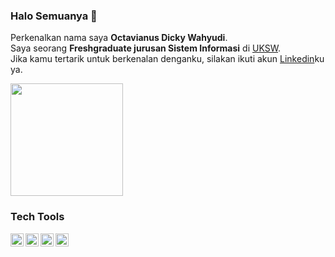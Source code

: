 ### Halo Semuanya 👋

Perkenalkan nama saya **Octavianus Dicky Wahyudi**.\
Saya seorang **Freshgraduate jurusan Sistem Informasi** di [UKSW](https://www.uksw.edu/).\
Jika kamu tertarik untuk berkenalan denganku, silakan ikuti akun [Linkedin](https://www.linkedin.com/in/octavianusdickywahyudi/)ku ya.

<p align="left">
<a href="https://github.com/octavianusdicky">
  <img height="180em" src="https://github-readme-stats-eight-theta.vercel.app/api?username=octavianusdicky&show_icons=true&theme=algolia&include_all_commits=true&count_private=true"/>
</a>
</p>

### Tech Tools
<img align="left" alt="Wordpress" title="Wordpress" width="21px" src="https://cdn.worldvectorlogo.com/logos/wordpress-icon-1.svg" />
<img align="left" alt="JavaScript" title="JavaScript" width="21px" src="https://upload.wikimedia.org/wikipedia/commons/9/99/Unofficial_JavaScript_logo_2.svg" />
<img align="left" alt="React" title="React" width="21px" src="https://cdn.worldvectorlogo.com/logos/react-2.svg" />
<img align="left" alt="Python" title="Python" width="21px" src="https://cdn.worldvectorlogo.com/logos/python-5.svg" />

<!-- <p align="left">
<a href="https://github.com/octavianusdicky">
  <img height="180em" src="https://github-readme-stats-eight-theta.vercel.app/api?username=octavianusdicky&show_icons=true&theme=algolia&include_all_commits=true&count_private=true"/>
  <img height="180em" src="https://github-readme-stats-eight-theta.vercel.app/api/top-langs/?username=octavianusdicky&layout=compact&langs_count=8&theme=algolia"/>
</a>
</p> -->

<!--
**octavianusdicky/octavianusdicky** is a ✨ _special_ ✨ repository because its `README.md` (this file) appears on your GitHub profile.

Here are some ideas to get you started:

- 🔭 I’m currently working on ...
- 🌱 I’m currently learning ...
- 👯 I’m looking to collaborate on ...
- 🤔 I’m looking for help with ...
- 💬 Ask me about ...
- 📫 How to reach me: ...
- 😄 Pronouns: ...
- ⚡ Fun fact: ...
-->
